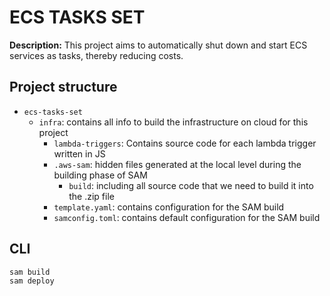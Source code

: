 # ECS TASKS SET

**Description:** This project aims to automatically shut down and start ECS services as tasks, thereby reducing costs.

## Project structure

- `ecs-tasks-set`
  - `infra`: contains all info to build the infrastructure on cloud for this project
    - `lambda-triggers`: Contains source code for each lambda trigger written in JS
    - `.aws-sam`: hidden files generated at the local level during the building phase of SAM
      - `build`: including all source code that we need to build it into the .zip file 
    - `template.yaml`: contains configuration for the SAM build
    - `samconfig.toml`: contains default configuration for the SAM build

## CLI 

```s
sam build
sam deploy
```